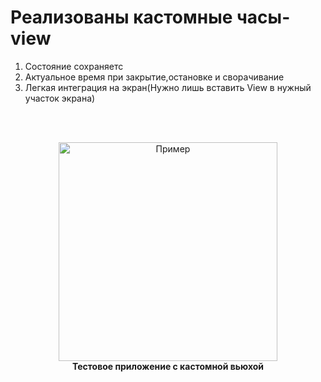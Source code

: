
# Реализованы кастомные часы-view
1. Состояние сохраняетс
2. Актуальное время при закрытие,остановке и сворачивание 
3. Легкая интеграция на экран(Нужно лишь вставить View в нужный участок экрана)
   
<br/><br/>

<p align="center">
  <img src="PIC/test.gif" width="350" alt="Пример ">
  <br/>
  <strong>Тестовое приложение с кастомной вьюхой </strong>
</p>


